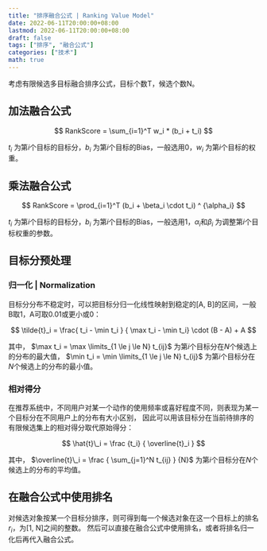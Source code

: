 ```yaml
---
title: "排序融合公式 | Ranking Value Model"
date: 2022-06-11T20:00:00+08:00
lastmod: 2022-06-11T20:00:00+08:00
draft: false
tags: ["排序", "融合公式"]
categories: ["技术"]
math: true
---
```


考虑有限候选多目标融合排序公式，目标个数T，候选个数N。

## 加法融合公式

$$
RankScore = \sum_{i=1}^T w_i * (b_i + t_i)
$$

$t_i$ 为第$i$个目标的目标分，$b_i$ 为第$i$个目标的Bias，一般选用0，$w_i$ 为第$i$个目标的权重。


## 乘法融合公式
$$
RankScore = \prod_{i=1}^T (b_i + \beta_i \cdot t_i) ^ {\alpha_i}
$$

$t_i$ 为第$i$个目标的目标分，$b_i$ 为第$i$个目标的Bias，一般选用1，$\alpha_i$和$\beta_i$ 为调整第$i$个目标权重的参数。


## 目标分预处理

### 归一化 | Normalization
目标分分布不稳定时，可以把目标分归一化线性映射到稳定的[A, B]的区间，一般B取1，A可取0.01或更小或0：

$$
\tilde{t}_i = \frac{ t_i - \min t_i } { \max t_i - \min t_i} \cdot (B - A) + A
$$

其中，
$\max t_i = \max \limits_{1 \le j \le N} t_{ij}$ 为第$i$个目标分在$N$个候选上的分布的最大值，
$\min t_i = \min \limits_{1 \le j \le N} t_{ij}$ 为第$i$个目标分在$N$个候选上的分布的最小值。


### 相对得分
在推荐系统中，不同用户对某一个动作的使用频率或喜好程度不同，则表现为某一个目标分在不同用户上的分布有大小区别，
因此可以用该目标分在当前待排序的有限候选集上的相对得分取代原始得分：

$$
\hat{t}\_i = \frac {t_i} { \overline{t}_i }
$$

其中，
$\overline{t}\_i = \frac { \sum_{j=1}^N t_{ij} } {N}$ 为第$i$个目标分在$N$个候选上的分布的平均值。



## 在融合公式中使用排名
对候选对象按某一个目标分排序，则可得到每一个候选对象在这一个目标上的排名$r_i$，为[1, N]之间的整数。
然后可以直接在融合公式中使用排名，或者将排名归一化后再代入融合公式。

